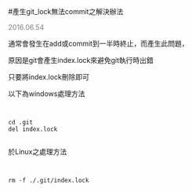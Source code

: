 
#產生git_lock無法commit之解決辦法

<p style="color:gray;">2016.06.54 </p>

通常會發生在add或commit到一半時終止，而產生此問題，

原因是git會產生index.lock來避免git執行時出錯

只要將index.lock刪除即可

以下為windows處理方法
<pre class="prettyprint"><code class="language-js">

cd .git
del index.lock

</code></pre>


於Linux之處理方法
<pre class="prettyprint"><code class="language-js">

rm -f ./.git/index.lock

</code></pre>

